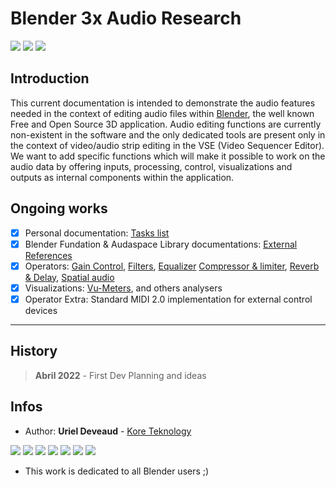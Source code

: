# Blender 3x Audio Research


<img src="https://img.shields.io/badge/Blender-3.1+-green" /> <img src="https://img.shields.io/badge/Audaspace-C++-purple" /> <img src="https://img.shields.io/badge/Gsoc-2023-orange" />

## Introduction

This current documentation is intended to demonstrate the audio features needed in the context of editing audio files within [Blender](https://www.blender.org/), the well known Free and Open Source 3D application. 
Audio editing functions are currently non-existent in the software and the only dedicated tools are present only in the context of video/audio strip editing in the VSE (Video Sequencer Editor). We want to add specific functions which will make it possible to work on the audio data by offering inputs, processing, control, visualizations and outputs as internal components within the application.

## Ongoing works

- [x] Personal documentation: [Tasks list](Tasks.md)
- [x] Blender Fundation & Audaspace Library documentations: [External References](ext-references.md)
- [x] Operators: [Gain Control](gain.md), [Filters](filter.md), [Equalizer](blender-audio-equalizer.md) [Compressor & limiter](compressor.md), [Reverb & Delay](compressor.md), [Spatial audio](spatial.md)
- [x] Visualizations: [Vu-Meters](vu-meter.md), and others analysers
- [x] Operator Extra: Standard MIDI 2.0 implementation for external control devices

---

## History

> **Abril 2022** - First Dev Planning and ideas

## Infos

* Author: **Uriel Deveaud** - [Kore Teknology](https://github.com/KoreTeknology) 

<img src="https://img.shields.io/badge/CG Art-1995-red" /> <img src="https://img.shields.io/badge/3D Blender-2002-red" /> <img src="https://img.shields.io/badge/Python Dev-2005-red" /> <img src="https://img.shields.io/badge/3D Trainer-2008-red" /> <img src="https://img.shields.io/badge/Coding Trainer-2010-red" /> <img src="https://img.shields.io/badge/GE-2015-darkorange" /> <img src="https://img.shields.io/badge/VR-2017-darkorange" />

* This work is dedicated to all Blender users ;)
